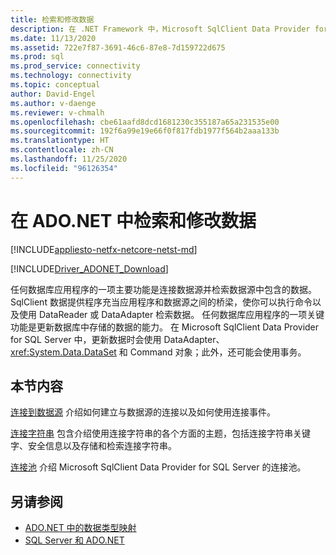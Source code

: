 ```yaml
---
title: 检索和修改数据
description: 在 .NET Framework 中，Microsoft SqlClient Data Provider for SQL Server 充当应用程序和数据源之间的桥梁，用于读取和更新数据。
ms.date: 11/13/2020
ms.assetid: 722e7f87-3691-46c6-87e8-7d159722d675
ms.prod: sql
ms.prod_service: connectivity
ms.technology: connectivity
ms.topic: conceptual
author: David-Engel
ms.author: v-daenge
ms.reviewer: v-chmalh
ms.openlocfilehash: cbe61aafd8dcd1681230c355187a65a231535e00
ms.sourcegitcommit: 192f6a99e19e66f0f817fdb1977f564b2aaa133b
ms.translationtype: HT
ms.contentlocale: zh-CN
ms.lasthandoff: 11/25/2020
ms.locfileid: "96126354"
---
```

# <a name="retrieving-and-modifying-data-in-adonet"></a>在 ADO.NET 中检索和修改数据

[!INCLUDE[appliesto-netfx-netcore-netst-md](../../includes/appliesto-netfx-netcore-netst-md.md)]

[!INCLUDE[Driver_ADONET_Download](../../includes/driver_adonet_download.md)]

任何数据库应用程序的一项主要功能是连接数据源并检索数据源中包含的数据。 SqlClient 数据提供程序充当应用程序和数据源之间的桥梁，使你可以执行命令以及使用 DataReader 或 DataAdapter 检索数据。 任何数据库应用程序的一项关键功能是更新数据库中存储的数据的能力。 在 Microsoft SqlClient Data Provider for SQL Server 中，更新数据时会使用 DataAdapter、<xref:System.Data.DataSet> 和 Command 对象；此外，还可能会使用事务。

## <a name="in-this-section"></a>本节内容

[连接到数据源](connecting-to-data-source.md) 介绍如何建立与数据源的连接以及如何使用连接事件。

[连接字符串](connection-strings.md) 包含介绍使用连接字符串的各个方面的主题，包括连接字符串关键字、安全信息以及存储和检索连接字符串。

[连接池](connection-pooling.md) 介绍 Microsoft SqlClient Data Provider for SQL Server 的连接池。

## <a name="see-also"></a>另请参阅

- [ADO.NET 中的数据类型映射](data-type-mappings-ado-net.md)
- [SQL Server 和 ADO.NET](./sql/index.md)
